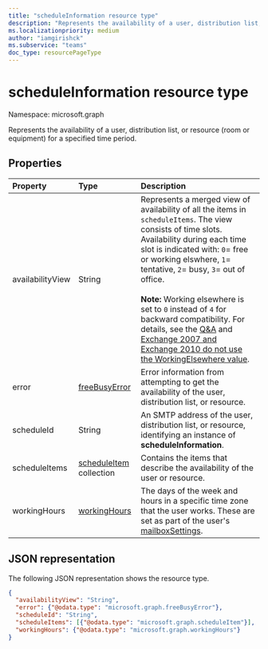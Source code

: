 ```yaml
---
title: "scheduleInformation resource type"
description: "Represents the availability of a user, distribution list, or resource for a specified time period."
ms.localizationpriority: medium
author: "iamgirishck"
ms.subservice: "teams"
doc_type: resourcePageType
---
```


# scheduleInformation resource type

Namespace: microsoft.graph

Represents the availability of a user, distribution list, or resource (room or equipment) for a specified time period.

## Properties
| Property       | Type    |Description|
|:---------------|:--------|:----------|
|availabilityView |String |Represents a merged view of availability of all the items in `scheduleItems`. The view consists of time slots. Availability during each time slot is indicated with: `0`= free or working elswhere, `1`= tentative, `2`= busy, `3`= out of office.<br><br>**Note:** Working elsewhere is set to `0` instead of `4` for backward compatibility. For details, see the [Q&A](/answers/questions/309571/working-elsewhere-in-getschedules-availabilityview) and [Exchange 2007 and Exchange 2010 do not use the WorkingElsewhere value](/openspecs/exchange_server_protocols/ms-oxwscdata/e5ec9563-0491-486d-9bec-50585fa2a2c6#Appendix_A_117).|
|error |[freeBusyError](freebusyerror.md) |Error information from attempting to get the availability of the user, distribution list, or resource. |
|scheduleId |String |An SMTP address of the user, distribution list, or resource, identifying an instance of **scheduleInformation**. |
|scheduleItems |[scheduleItem](scheduleitem.md) collection |Contains the items that describe the availability of the user or resource. |
|workingHours |[workingHours](workinghours.md) |The days of the week and hours in a specific time zone that the user works. These are set as part of the user's [mailboxSettings](mailboxsettings.md).|


## JSON representation

The following JSON representation shows the resource type.

<!-- {
  "blockType": "resource",
  "optionalProperties": [

  ],
  "@odata.type": "microsoft.graph.scheduleInformation"
}-->

```json
{
  "availabilityView": "String",
  "error": {"@odata.type": "microsoft.graph.freeBusyError"},
  "scheduleId": "String",
  "scheduleItems": [{"@odata.type": "microsoft.graph.scheduleItem"}],
  "workingHours": {"@odata.type": "microsoft.graph.workingHours"}
}

```

<!-- uuid: 8fcb5dbc-d5aa-4681-8e31-b001d5168d79
2015-10-25 14:57:30 UTC -->
<!--
{
  "type": "#page.annotation",
  "description": "scheduleInformation resource",
  "keywords": "",
  "section": "documentation",
  "tocPath": ""
}
-->

